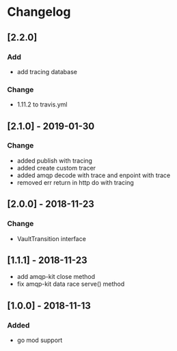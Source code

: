 # Changelog

## [2.2.0]
### Add
- add tracing database
### Change
- 1.11.2 to travis.yml

##  [2.1.0] - 2019-01-30
### Change
- added publish with tracing
- added create custom tracer
- added amqp decode with trace and enpoint with trace
- removed err return in http do with tracing

## [2.0.0] - 2018-11-23
### Change
- VaultTransition interface

## [1.1.1] - 2018-11-23
- add amqp-kit close method
- fix amqp-kit data race serve() method 

## [1.0.0] - 2018-11-13
### Added
- go mod support
